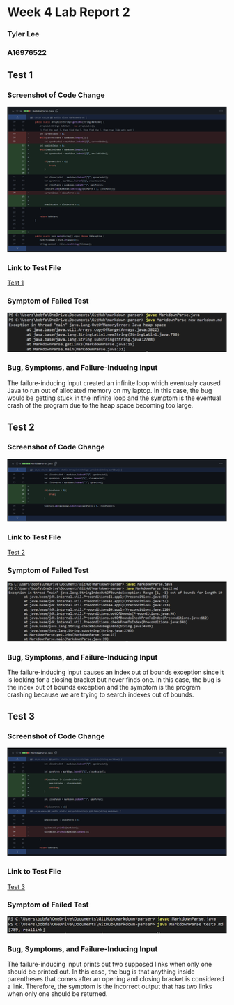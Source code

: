 # Week 4 Lab Report 2

### Tyler Lee
### A16976522

## Test 1
### Screenshot of Code Change
![Image](test1fix.png)

### Link to Test File
[Test 1](https://github.com/tcl002/markdown-parser/blob/main/new-markdown.md)

### Symptom of Failed Test
![Image](test1fail.png)

### Bug, Symptoms, and Failure-Inducing Input
The failure-inducing input created an infinite loop which eventualy caused Java to run out of allocated memory on my laptop. In this case, the bug would be getting stuck in the infinite loop and the symptom is the eventual crash of the program due to the heap space becoming too large.

## Test 2
### Screenshot of Code Change
![Image](test2fix.png)

### Link to Test File
[Test 2](https://github.com/tcl002/markdown-parser/blob/main/test2.md)

### Symptom of Failed Test
![Image](test2fail.png)

### Bug, Symptoms, and Failure-Inducing Input
The failure-inducing input causes an index out of bounds exception since it is looking for a closing bracket but never finds one. In this case, the bug is the index out of bounds exception and the symptom is the program crashing because we are trying to search indexes out of bounds.

## Test 3
### Screenshot of Code Change
![Image](test3fix.png)

### Link to Test File
[Test 3](https://github.com/tcl002/markdown-parser/blob/main/test3.md)

### Symptom of Failed Test
![Image](test3fail.png)

### Bug, Symptoms, and Failure-Inducing Input
The failure-inducing input prints out two supposed links when only one should be printed out. In this case, the bug is that anything inside parentheses that comes after an opening and closing bracket is considered a link. Therefore, the symptom is the incorrect output that has two links when only one should be returned.
